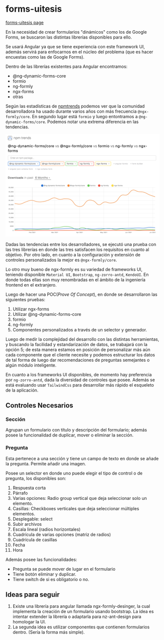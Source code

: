 # forms-uitesis

[forms-uitesis page](https://begandroide.github.io/forms-uitesis)

En la necesidad de crear formularios "dinámicos" como los de Google Forms, se buscaron las distintas librerías disponibles para ello.

Se usará Angular ya que se tiene experiencia con este framework UI, además servirá para enfocarnos en el núcleo del problema (que es hacer encuestas como las de Google Forms).

Dentro de las librerías existentes para Angular encontramos:
- @ng-dynamic-forms-core
- formio
- ng-formly
- ngx-forms
- otras

Según las estadísticas de [npmtrends](https://www.npmtrends.com/@ngx-formly/core-vs-formio-vs-ng-formly-vs-ngx-forms-vs-@ng-dynamic-forms/core) podemos ver que la comunidad desarrolladora ha usado durante varios años con más frecuencia `@ngx-formly/core`. En segundo lugar está `formio` y luego entontramos a `@ng-dynamic-forms/core`. Podemos notar una extrema diferencia en las tendencias.

![npmtrends dynamic forms](images/npmtrends.png)

Dadas las tendencias entre los desarrolladores, se ejecutó una prueba con las tres librerías en donde las tres satisfacen los requisitos en cuanto al objetivo. Por otro lado, en cuanto a la configuración y extensión de controles personalizados la mejor es `@ngx-formly/core`.

Lo otro muy bueno de ngx-formly es su variedad de frameworks UI, teniendo disponible `Material UI`, `Bootstrap`, `ng-zorro-antd`, `KendoUI`. En donde todas ellas son muy renombradas en el ámbito de la ingeniería frontend en el extranjero.

Luego de hacer una POC(*Prove Of Concept*), en donde se desarrollaron las siguientes pruebas:
1. Utilizar ngx-forms
2. Utilizar @ng-dynamic-forms-core
3. formio
4. ng-formly
5. Componentes personalizados a través de un selector y generador.

Luego de medir la complejidad del desarrollo con las distintas herramientas, y buscando la facilidad y estandarización de datos, se trabajará con la opción 5; 
de esta manera estamos en posición de personalizar más aún cada componente que el cliente necesite y podemos estructurar los datos de tal forma de luego dar 
recomendaciones de preguntas semejantes o algún módulo inteligente.

En cuanto a los frameworks UI disponibles, de momento hay preferencia por `ng-zorro-antd`, dada la diversidad de controles que posee. Además se está evaluando usar `TailwindCss` para desarrollar más rápido el esqueleto de la aplicación.

## Controles Necesarios

### Sección
Agrupan un formulario con título y descripción del formulario; además posee la funcionalidad de duplicar, mover o eliminar la sección.


### Pregunta
Esta pertenece a una sección y tiene un campo de texto en donde se añade la pregunta. Permite añadir una imagen.

Posee un selector en donde uno puede elegir el tipo de control o de pregunta, los disponibles son:

1. Respuesta corta
2. Párrafo
3. Varias opciones: Radio group vertical que deja seleccionar solo un elemento.
4. Casillas: Checkboxes verticales que deja seleccionar múltiples elementos.
5. Desplegable: select
6. Subir archivos
7. Escala lineal (radios horizontales)
8. Cuadrícula de varias opciones (matriz de radios)
9. Cuadrícula de casillas
10. Fecha
11. Hora

Además posee las funcionalidades:
- Pregunta se puede mover de lugar en el formulario
- Tiene botón eliminar y duplicar.
- Tiene switch de si es obligatorio o no.

## Ideas para seguir

1. Existe una librería para angular llamada ngx-formly-desinger, la cual implementa la creación de un formulario usando bootstrap.
La idea es intentar extender la librería o adaptarla para nz-ant-design para homologar la UI.
2. La segunda idea es utilizar componentes que contienen formularios dentro. (Sería la forma más simple). 
